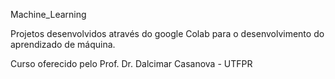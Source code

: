 Machine_Learning

Projetos desenvolvidos através do google Colab para o desenvolvimento do aprendizado de máquina.

Curso oferecido pelo Prof. Dr. Dalcimar Casanova - UTFPR
